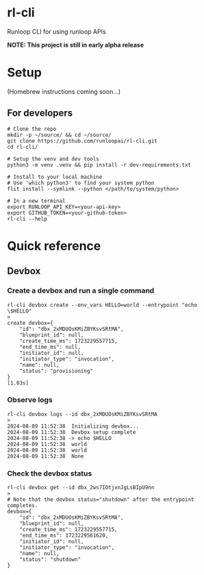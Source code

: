 # rl-cli
Runloop CLI for using runloop APIs

**NOTE: This project is still in early alpha release**

# Setup

(Homebrew instructions coming soon...)

## For developers
```commandline
# Clone the repo
mkdir -p ~/source/ && cd ~/source/
git clone https://github.com/runloopai/rl-cli.git
cd rl-cli/

# Setup the venv and dev tools
python3 -m venv .venv && pip install -r dev-requirements.txt

# Install to your local machine
# Use 'which python3' to find your system python
flit install --symlink --python </path/to/system/python>

# In a new terminal
export RUNLOOP_API_KEY=<your-api-key>
export GITHUB_TOKEN=<your-github-token>
rl-cli --help
```

# Quick reference

## Devbox

### Create a devbox and run a single command
```commandline
rl-cli devbox create --env_vars HELLO=world --entrypoint "echo \$HELLO"
>
create devbox={
    "id": "dbx_2xMDUOsKMiZBYKsvSRtMA",
    "blueprint_id": null,
    "create_time_ms": 1723229557715,
    "end_time_ms": null,
    "initiator_id": null,
    "initiator_type": "invocation",
    "name": null,
    "status": "provisioning"
}                                                                                                                              [1.03s]
```

### Observe logs
```commandline
rl-cli devbox logs --id dbx_2xMDUOsKMiZBYKsvSRtMA
>
2024-08-09 11:52:38  Initializing devbox...
2024-08-09 11:52:38  Devbox setup complete
2024-08-09 11:52:38 -> echo $HELLO
2024-08-09 11:52:38  world
2024-08-09 11:52:38  world
2024-08-09 11:52:38  None
```

### Check the devbox status
```commandline
rl-cli devbox get --id dbx_2ws7IOtjxnJgLsBIpU9nn
>   
# Note that the devbox status="shutdown" after the entrypoint completes.
devbox={
    "id": "dbx_2xMDUOsKMiZBYKsvSRtMA",
    "blueprint_id": null,
    "create_time_ms": 1723229557715,
    "end_time_ms": 1723229561620,
    "initiator_id": null,
    "initiator_type": "invocation",
    "name": null,
    "status": "shutdown"
}
```